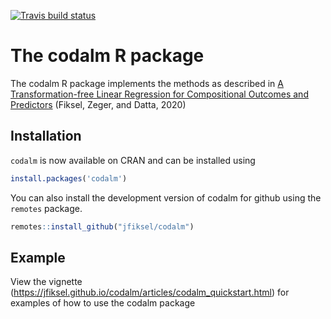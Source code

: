 <!-- badges: start -->
[![Travis build status](https://travis-ci.com/jfiksel/codalm.svg?branch=master)](https://travis-ci.com/jfiksel/codalm)
<!-- badges: end -->

# The codalm R package

The codalm R package implements the methods as described in [A Transformation-free Linear Regression for Compositional Outcomes and Predictors](https://arxiv.org/abs/2004.07881) (Fiksel, Zeger, and Datta, 2020)

## Installation

`codalm` is now available on CRAN and can be installed using

```r
install.packages('codalm')
```

You can also install the development version of codalm for github using the `remotes` package.

``` r
remotes::install_github("jfiksel/codalm")
```

## Example

View the vignette (https://jfiksel.github.io/codalm/articles/codalm_quickstart.html)
for examples of how to use the codalm package
